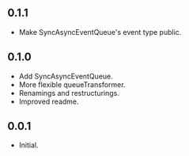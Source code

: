 ## 0.1.1

* Make SyncAsyncEventQueue's event type public.

## 0.1.0

* Add SyncAsyncEventQueue.
* More flexible queueTransformer.
* Renamings and restructurings.
* Improved readme.

## 0.0.1

* Initial.
